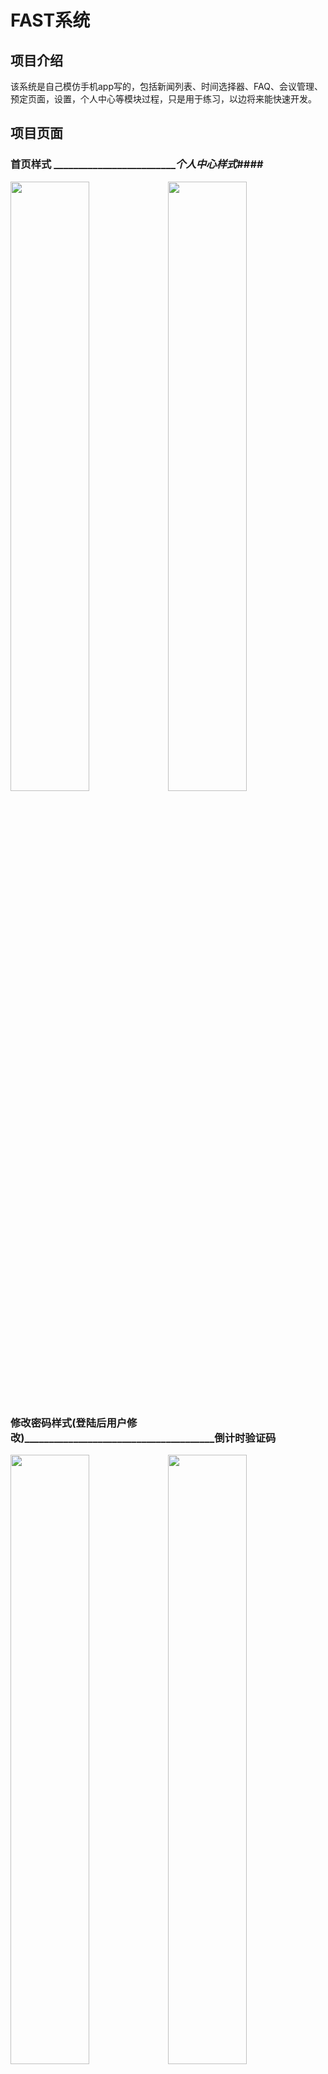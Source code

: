 #		FAST系统

##		项目介绍
该系统是自己模仿手机app写的，包括新闻列表、时间选择器、FAQ、会议管理、预定页面，设置，个人中心等模块过程，只是用于练习，以边将来能快速开发。

##		项目页面

###			首页样式       __________________________________________个人中心样式_________________####


<img src="https://i.loli.net/2017/09/07/59b0bc6b8265c.jpg" width="50%" /><img src="https://i.loli.net/2017/09/07/59b0bc6b47514.jpg" width="50%" />




###		修改密码样式(登陆后用户修改)_______________________________________倒计时验证码



<img src="https://i.loli.net/2017/09/08/59b2599628cb5.png" width="50%" /><img src="https://i.loli.net/2017/09/19/59c0f847d4c80.png" width="50%" />

###		新闻列表________________________________________________________新闻详情



<img src="https://i.loli.net/2017/09/08/59b259963a213.jpg" width="50%" /><img src="https://i.loli.net/2017/09/08/59b259962a67a.jpg" width="50%" />

###		通知列表________________________________________________________通知详情

<img src="https://i.loli.net/2017/09/08/59b259963d825.jpg" width="50%" /><img src="https://i.loli.net/2017/09/08/59b25995e99d3.jpg" width="50%" />



###		招聘列表________________________________________________________招聘详情

<img src="https://i.loli.net/2017/09/08/59b259961d1a0.jpg" width="50%" /><img src="https://i.loli.net/2017/09/08/59b25995d865b.jpg" width="50%" />

###		考勤列表________________________________________________________考勤详情

<img src="https://i.loli.net/2017/09/19/59c0f8482b261.png" width="50%" /><img src="https://ooo.0o0.ooo/2017/09/19/59c0f847cbab1.png" width="50%" />

###		审批历史________________________________________________________钱包

<img src="https://i.loli.net/2017/09/19/59c0f848440d8.png" width="50%" /><img src="https://i.loli.net/2017/09/19/59c0f8490a2ba.png" width="50%" />

###		日报主页________________________________________________________日期选择

<img src="https://i.loli.net/2017/09/27/59cb339ea4c3d.png" width="50%" /><img src="https://i.loli.net/2017/09/27/59cb339e6a11b.png" width="50%" />

###		日报编辑________________________________________________________日报编辑2

<img src="https://i.loli.net/2017/09/29/59cda39442831.jpg" width="50%" /><img src="https://i.loli.net/2017/09/29/59cda39447c65.png" width="50%" />

###		FAQ主页______________________________________________________FAQ

<img src="https://i.loli.net/2017/09/29/59cda3944179a.jpg" width="50%" /><img src="https://i.loli.net/2017/09/29/59cda39441b0c.jpg" width="50%" />

###		FAQ问题详情________________________________________晚餐预定

<img src="https://i.loli.net/2017/09/29/59cda3945c868.jpg" width="50%" /><img src="https://i.loli.net/2017/10/13/59e06914abcd2.jpg" width="50%" />
###		晚餐预定弹框________________________________________取消晚餐预定

<img src="https://i.loli.net/2017/10/13/59e0691517465.jpg" width="50%" /><img src="https://i.loli.net/2017/10/13/59e0691529fe7.jpg" width="50%" />

###		晚餐预定弹框________________________________________取消晚餐预定

<img src="https://i.loli.net/2017/10/24/59eeb41fb367b.jpg" width="50%" />


其他页面后续完成




##		项目技术

nodejs的express框架，ejs的模板语法，amazeui的样式基础


##		目录介绍

bin文件夹，www是服务器js，启动服务器的设置在此处修改

node_modules文件夹，项目需要的包(模块)，由npm install导入

public文件夹,项目的静态文件

routes文件夹,项目的路由，后台部分

views文件夹,项目的页面文件夹

app.js项目的配置文件**极其重要**

package.json,项目的配置json

READ.md,自己写的总结，用于GitHub项目概览


##		项目启动

1.	直接下载到安装了node的机器上，并npm和express已经配置好
2.	cd到项目文件夹
3.	如果node_modules文件夹不全，需要使用npm install导入包
4.	使用npm start命令行启动项目
5.	打开浏览器，访问localhost:3000即可打开页面，F12或使用手机查看(这里不细说，之前technology项目中有如何手机访问页面)